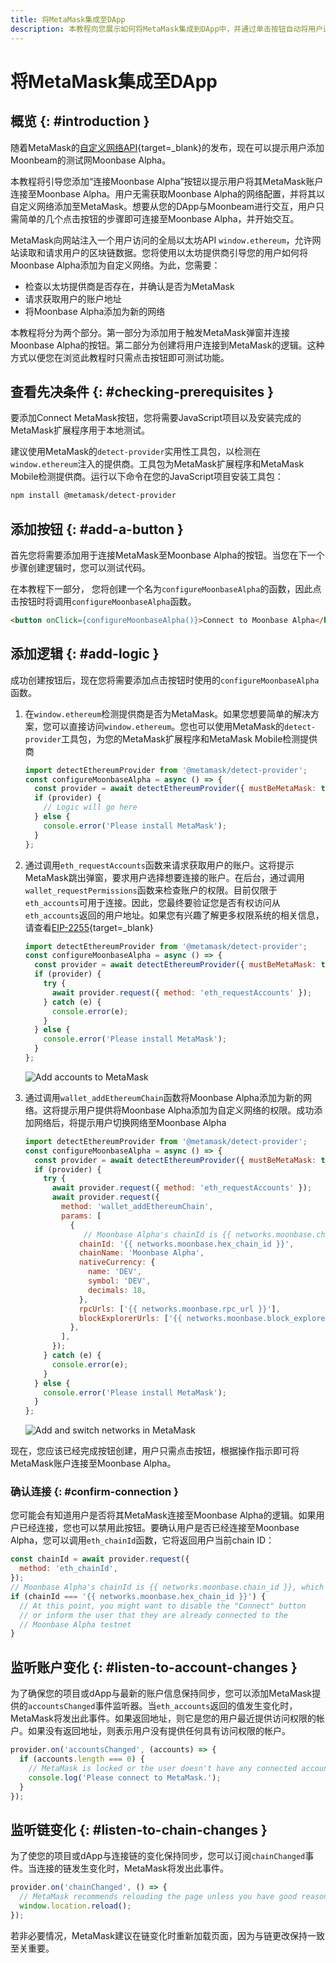 ```yaml
---
title: 将MetaMask集成至DApp
description: 本教程向您展示如何将MetaMask集成到DApp中，并通过单击按钮自动将用户连接到 Moonbeam。
---
```


# 将MetaMask集成至DApp

## 概览 {: #introduction }

随着MetaMask的[自定义网络API](https://consensys.net/blog/metamask/connect-users-to-layer-2-networks-with-the-metamask-custom-networks-api/){target=\_blank}的发布，现在可以提示用户添加Moonbeam的测试网Moonbase Alpha。

本教程将引导您添加“连接Moonbase Alpha”按钮以提示用户将其MetaMask账户连接至Moonbase Alpha。用户无需获取Moonbase Alpha的网络配置，并将其以自定义网络添加至MetaMask。想要从您的DApp与Moonbeam进行交互，用户只需简单的几个点击按钮的步骤即可连接至Moonbase Alpha，并开始交互。

MetaMask向网站注入一个用户访问的全局以太坊API `window.ethereum`，允许网站读取和请求用户的区块链数据。您将使用以太坊提供商引导您的用户如何将Moonbase Alpha添加为自定义网络。为此，您需要：

- 检查以太坊提供商是否存在，并确认是否为MetaMask
- 请求获取用户的账户地址
- 将Moonbase Alpha添加为新的网络

本教程将分为两个部分。第一部分为添加用于触发MetaMask弹窗并连接Moonbase Alpha的按钮。第二部分为创建将用户连接到MetaMask的逻辑。这种方式以便您在浏览此教程时只需点击按钮即可测试功能。

## 查看先决条件 {: #checking-prerequisites }

要添加Connect MetaMask按钮，您将需要JavaScript项目以及安装完成的MetaMask扩展程序用于本地测试。

建议使用MetaMask的`detect-provider`实用性工具包，以检测在`window.ethereum`注入的提供商。工具包为MetaMask扩展程序和MetaMask Mobile检测提供商。运行以下命令在您的JavaScript项目安装工具包：

```bash
npm install @metamask/detect-provider
```

## 添加按钮 {: #add-a-button }

首先您将需要添加用于连接MetaMask至Moonbase Alpha的按钮。当您在下一个步骤创建逻辑时，您可以测试代码。

在本教程下一部分， 您将创建一个名为`configureMoonbaseAlpha`的函数，因此点击按钮时将调用`configureMoonbaseAlpha`函数。

```html
<button onClick={configureMoonbaseAlpha()}>Connect to Moonbase Alpha</button>
```

## 添加逻辑 {: #add-logic }

成功创建按钮后，现在您将需要添加点击按钮时使用的`configureMoonbaseAlpha`函数。

1. 在`window.ethereum`检测提供商是否为MetaMask。如果您想要简单的解决方案，您可以直接访问`window.ethereum`。您也可以使用MetaMask的`detect-provider`工具包，为您的MetaMask扩展程序和MetaMask Mobile检测提供商

    ```javascript
    import detectEthereumProvider from '@metamask/detect-provider';
    const configureMoonbaseAlpha = async () => {
      const provider = await detectEthereumProvider({ mustBeMetaMask: true });
      if (provider) {
        // Logic will go here
      } else {
        console.error('Please install MetaMask');
      }
    };
    ```

2. 通过调用`eth_requestAccounts`函数来请求获取用户的账户。这将提示MetaMask跳出弹窗，要求用户选择想要连接的账户。在后台，通过调用`wallet_requestPermissions`函数来检查账户的权限。目前仅限于`eth_accounts`可用于连接。因此，您最终要验证您是否有权访问从`eth_accounts`返回的用户地址。如果您有兴趣了解更多权限系统的相关信息，请查看[EIP-2255](https://eips.ethereum.org/EIPS/eip-2255){target=\_blank}

    ```javascript
    import detectEthereumProvider from '@metamask/detect-provider';
    const configureMoonbaseAlpha = async () => {
      const provider = await detectEthereumProvider({ mustBeMetaMask: true });
      if (provider) {
        try {
          await provider.request({ method: 'eth_requestAccounts' });
        } catch (e) {
          console.error(e);
        }
      } else {
        console.error('Please install MetaMask');
      }
    };
    ```

    ![Add accounts to MetaMask](/images/builders/integrations/wallets/metamask/metamask-1.webp)

3. 通过调用`wallet_addEthereumChain`函数将Moonbase Alpha添加为新的网络。这将提示用户提供将Moonbase Alpha添加为自定义网络的权限。成功添加网络后，将提示用户切换网络至Moonbase Alpha

    ```javascript
    import detectEthereumProvider from '@metamask/detect-provider';
    const configureMoonbaseAlpha = async () => {
      const provider = await detectEthereumProvider({ mustBeMetaMask: true });
      if (provider) {
        try {
          await provider.request({ method: 'eth_requestAccounts' });
          await provider.request({
            method: 'wallet_addEthereumChain',
            params: [
              {
                 // Moonbase Alpha's chainId is {{ networks.moonbase.chain_id }}, which is {{ networks.moonbase.hex_chain_id }} in hex
                chainId: '{{ networks.moonbase.hex_chain_id }}',
                chainName: 'Moonbase Alpha',
                nativeCurrency: {
                  name: 'DEV',
                  symbol: 'DEV',
                  decimals: 18,
                },
                rpcUrls: ['{{ networks.moonbase.rpc_url }}'],
                blockExplorerUrls: ['{{ networks.moonbase.block_explorer }}'],
              },
            ],
          });
        } catch (e) {
          console.error(e);
        }
      } else {
        console.error('Please install MetaMask');
      }
    };
    ```

    ![Add and switch networks in MetaMask](/images/builders/integrations/wallets/metamask/metamask-2.webp)

现在，您应该已经完成按钮创建，用户只需点击按钮，根据操作指示即可将MetaMask账户连接至Moonbase Alpha。

### 确认连接 {: #confirm-connection }

您可能会有知道用户是否将其MetaMask连接至Moonbase Alpha的逻辑。如果用户已经连接，您也可以禁用此按钮。要确认用户是否已经连接至Moonbase Alpha，您可以调用`eth_chainId`函数，它将返回用户当前chain ID：

```javascript
const chainId = await provider.request({
  method: 'eth_chainId',
});
// Moonbase Alpha's chainId is {{ networks.moonbase.chain_id }}, which is {{ networks.moonbase.hex_chain_id }} in hex
if (chainId === '{{ networks.moonbase.hex_chain_id }}') {
  // At this point, you might want to disable the "Connect" button
  // or inform the user that they are already connected to the
  // Moonbase Alpha testnet
}
```

## 监听账户变化 {: #listen-to-account-changes }

为了确保您的项目或dApp与最新的账户信息保持同步，您可以添加MetaMask提供的`accountsChanged`事件监听器。当`eth_accounts`返回的值发生变化时，MetaMask将发出此事件。如果返回地址，则它是您的用户最近提供访问权限的帐户。如果没有返回地址，则表示用户没有提供任何具有访问权限的帐户。

```javascript
provider.on('accountsChanged', (accounts) => {
  if (accounts.length === 0) {
    // MetaMask is locked or the user doesn't have any connected accounts
    console.log('Please connect to MetaMask.');
  }
});
```

## 监听链变化 {: #listen-to-chain-changes }

为了使您的项目或dApp与连接链的变化保持同步，您可以订阅`chainChanged`事件。当连接的链发生变化时，MetaMask将发出此事件。

```javascript
provider.on('chainChanged', () => {
  // MetaMask recommends reloading the page unless you have good reason not to
  window.location.reload();
});
```

若非必要情况，MetaMask建议在链变化时重新加载页面，因为与链更改保持一致至关重要。